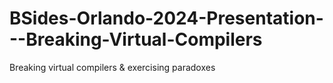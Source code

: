 # BSides-Orlando-2024-Presentation---Breaking-Virtual-Compilers
Breaking virtual compilers &amp; exercising paradoxes 

